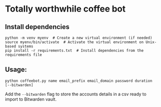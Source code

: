 # Totally worthwhile coffee bot

## Install dependencies
```
python -m venv myenv  # Create a new virtual environment (if needed)
source myenv/bin/activate  # Activate the virtual environment on Unix-based systems
pip install -r requirements.txt  # Install dependencies from the requirements file
```

## Usage:
```
python coffeebot.py name email_prefix email_domain password duration [--bitwarden]
```
Add the `--bitwarden` flag to store the accounts details in a csv ready to import to Bitwarden vault.
